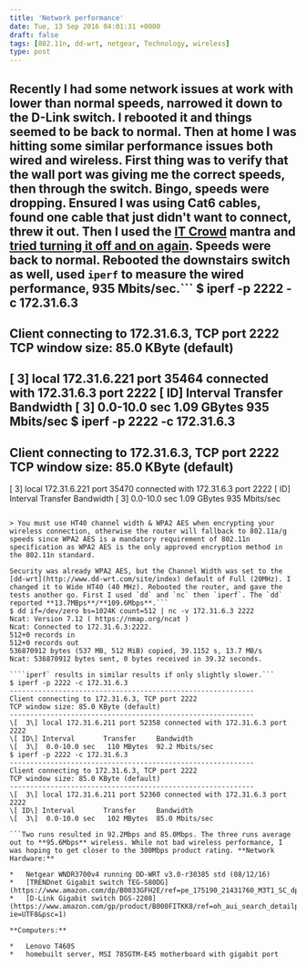 ```yaml
---
title: 'Network performance'
date: Tue, 13 Sep 2016 04:01:31 +0000
draft: false
tags: [802.11n, dd-wrt, netgear, Technology, wireless]
type: post
---
```


Recently I had some network issues at work with lower than normal speeds, narrowed it down to the D-Link switch. I rebooted it and things seemed to be back to normal. Then at home I was hitting some similar performance issues both wired and wireless. First thing was to verify that the wall port was giving me the correct speeds, then through the switch. Bingo, speeds were dropping. Ensured I was using Cat6 cables, found one cable that just didn't want to connect, threw it out. Then I used the [IT Crowd](https://en.wikipedia.org/wiki/The_IT_Crowd) mantra and [tried turning it off and on again](https://www.youtube.com/watch?v=p85xwZ_OLX0). Speeds were back to normal. Rebooted the downstairs switch as well, used `iperf` to measure the wired performance, **935 Mbits/sec.**```
$ iperf -p 2222 -c 172.31.6.3
------------------------------------------------------------
Client connecting to 172.31.6.3, TCP port 2222
TCP window size: 85.0 KByte (default)
------------------------------------------------------------
\[  3\] local 172.31.6.221 port 35464 connected with 172.31.6.3 port 2222
\[ ID\] Interval       Transfer     Bandwidth
\[  3\]  0.0-10.0 sec  1.09 GBytes   935 Mbits/sec
$ iperf -p 2222 -c 172.31.6.3
------------------------------------------------------------
Client connecting to 172.31.6.3, TCP port 2222
TCP window size: 85.0 KByte (default)
------------------------------------------------------------
\[  3\] local 172.31.6.221 port 35470 connected with 172.31.6.3 port 2222
\[ ID\] Interval       Transfer     Bandwidth
\[  3\]  0.0-10.0 sec  1.09 GBytes   935 Mbits/sec

```So wired performance fixed. Next up was the wireless. I was getting **8.3MBps**/**66.4 Mbps**, second run **7.0MBps**/**56Mbps**. Reading the [dd-wrt](http://www.dd-wrt.com/site/index) [docs it reads](http://www.dd-wrt.com/wiki/index.php/Netgear_WNDR3700#FAQ):

> You must use HT40 channel width & WPA2 AES when encrypting your wireless connection, otherwise the router will fallback to 802.11a/g speeds since WPA2 AES is a mandatory requirement of 802.11n specification as WPA2 AES is the only approved encryption method in the 802.11n standard.

Security was already WPA2 AES, but the Channel Width was set to the [dd-wrt](http://www.dd-wrt.com/site/index) default of Full (20MHz). I changed it to Wide HT40 (40 MHz). Rebooted the router, and gave the tests another go. First I used `dd` and `nc` then `iperf`. The `dd` reported **13.7MBps**/**109.6Mbps**.```
$ dd if=/dev/zero bs=1024K count=512 | nc -v 172.31.6.3 2222
Ncat: Version 7.12 ( https://nmap.org/ncat )
Ncat: Connected to 172.31.6.3:2222.
512+0 records in
512+0 records out
536870912 bytes (537 MB, 512 MiB) copied, 39.1152 s, 13.7 MB/s
Ncat: 536870912 bytes sent, 0 bytes received in 39.32 seconds.

````iperf` results in similar results if only slightly slower.```
$ iperf -p 2222 -c 172.31.6.3
------------------------------------------------------------
Client connecting to 172.31.6.3, TCP port 2222
TCP window size: 85.0 KByte (default)
------------------------------------------------------------
\[  3\] local 172.31.6.211 port 52358 connected with 172.31.6.3 port 2222
\[ ID\] Interval       Transfer     Bandwidth
\[  3\]  0.0-10.0 sec   110 MBytes  92.2 Mbits/sec
$ iperf -p 2222 -c 172.31.6.3
------------------------------------------------------------
Client connecting to 172.31.6.3, TCP port 2222
TCP window size: 85.0 KByte (default)
------------------------------------------------------------
\[  3\] local 172.31.6.211 port 52360 connected with 172.31.6.3 port 2222
\[ ID\] Interval       Transfer     Bandwidth
\[  3\]  0.0-10.0 sec   102 MBytes  85.0 Mbits/sec

```Two runs resulted in 92.2Mbps and 85.0Mbps. The three runs average out to **95.6Mbps** wireless. While not bad wireless performance, I was hoping to get closer to the 300Mbps product rating. **Network Hardware:**

*   Netgear WNDR3700v4 running DD-WRT v3.0-r30385 std (08/12/16)
*   [TRENDnet Gigabit switch TEG-S80DG](https://www.amazon.com/dp/B0033GFH2E/ref=pe_175190_21431760_M3T1_SC_dp_2)
*   [D-Link Gigabit switch DGS-2208](https://www.amazon.com/gp/product/B000FITKK8/ref=oh_aui_search_detailpage?ie=UTF8&psc=1)

**Computers:**

*   Lenovo T460S
*   homebuilt server, MSI 785GTM-E45 motherboard with gigabit port